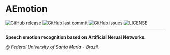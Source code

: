 # AEmotion
<p align="left">
  <a href="https://github.com/TulioChiodi/AEmotion/releases/" target="_blank">
    <img alt="GitHub release" src="https://img.shields.io/github/v/release/TulioChiodi/AEmotion?include_prereleases&style=flat-square">
  </a>

  <a href="https://github.com/TulioChiodi/AEmotion/commits/master" target="_blank">
    <img src="https://img.shields.io/github/last-commit/TulioChiodi/AEmotion?style=flat-square" alt="GitHub last commit">
  </a>

  <a href="https://github.com/TulioChiodi/AEmotion/issues" target="_blank">
    <img src="https://img.shields.io/github/issues/TulioChiodi/AEmotion?style=flat-square&color=red" alt="GitHub issues">
  </a>

  <a href="https://github.com/TulioChiodi/AEmotion/blob/master/LICENSE" target="_blank">
    <img alt="LICENSE" src="https://img.shields.io/github/license/TulioChiodi/AEmotion?style=flat-square&color=yellow">
  <a/>

</p>
<hr>



**Speech emotion recognition based on Artificial Nerual Networks.**


*@ Federal University of Santa Maria - Brazil.*

